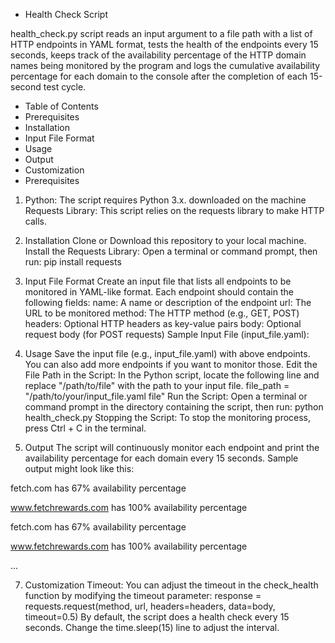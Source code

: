 - Health Check Script

health_check.py script reads an input argument to a file path with a list of HTTP endpoints in YAML format, tests the health of the endpoints every 15 seconds, keeps track of the availability percentage of the HTTP domain names being monitored by the program and logs the cumulative availability percentage for each domain to the console after the completion of each 15-second test cycle.
- Table of Contents
- Prerequisites
- Installation
- Input File Format
- Usage
- Output
- Customization
- Prerequisites
1. Python: The script requires Python 3.x. downloaded on the machine 
Requests Library: This script relies on the requests library to make HTTP calls.

2. Installation
Clone or Download this repository to your local machine.
Install the Requests Library: Open a terminal or command prompt, then run:
pip install requests

3. Input File Format
Create an input file that lists all endpoints to be monitored in YAML-like format. Each endpoint should contain the following fields:
name: A name or description of the endpoint
url: The URL to be monitored
method: The HTTP method (e.g., GET, POST)
headers: Optional HTTP headers as key-value pairs
body: Optional request body (for POST requests)
Sample Input File (input_file.yaml):

4. Usage
Save the input file (e.g., input_file.yaml) with above endpoints. You can also add more endpoints if you want to monitor those.
Edit the File Path in the Script: In the Python script, locate the following line and replace "/path/to/file" with the path to your input file.
file_path = "/path/to/your/input_file.yaml file"
Run the Script: Open a terminal or command prompt in the directory containing the script, then run:
python health_check.py
Stopping the Script: To stop the monitoring process, press Ctrl + C in the terminal.

5. Output
The script will continuously monitor each endpoint and print the availability percentage for each domain every 15 seconds. Sample output might look like this:

fetch.com has 67% availability percentage

www.fetchrewards.com has 100% availability percentage

fetch.com has 67% availability percentage

www.fetchrewards.com has 100% availability percentage

...

7. Customization
Timeout: You can adjust the timeout in the check_health function by modifying the timeout parameter:
response = requests.request(method, url, headers=headers, data=body, timeout=0.5)
By default, the script does a health check every 15 seconds. Change the time.sleep(15) line to adjust the interval.

